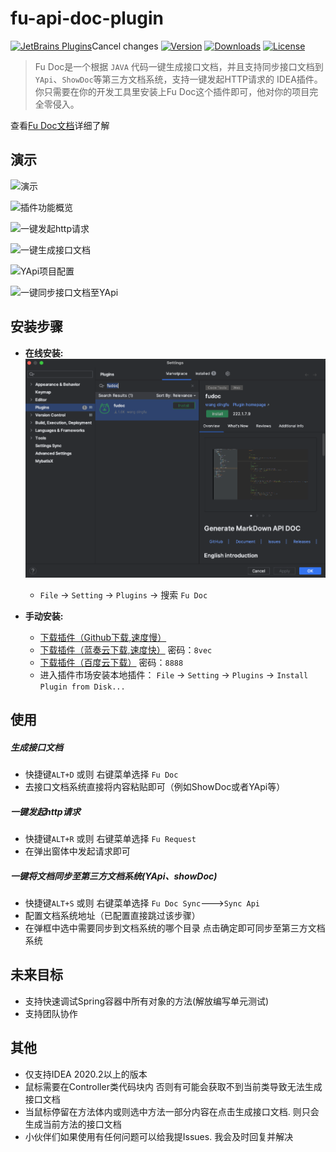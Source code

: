 
# fu-api-doc-plugin

[![JetBrains Plugins](https://img.shields.io/jetbrains/plugin/v/19269-fu-doc.svg)](https://plugins.jetbrains.com/plugin/19269-fu-doc)Cancel changes
[![Version](http://phpstorm.espend.de/badge/19269/version)](https://plugins.jetbrains.com/plugin/19269-fu-doc/versions)
[![Downloads](https://img.shields.io/jetbrains/plugin/d/19269-fu-doc.svg)](https://plugins.jetbrains.com/plugin/19269-fu-doc)
[![License](https://img.shields.io/badge/license-MIT-red.svg)]()


> Fu Doc是一个根据 `JAVA` 代码一键生成接口文档，并且支持同步接口文档到`YApi`、`ShowDoc`等第三方文档系统，支持一键发起HTTP请求的 IDEA插件。你只需要在你的开发工具里安装上Fu Doc这个插件即可，他对你的项目完全零侵入。

查看[Fu Doc文档](http://www.fudoc.cn/)详细了解



演示
---

![演示](https://user-images.githubusercontent.com/100477650/171110724-8a653d36-ee3d-4337-a662-1dc68d400e98.gif)

![插件功能概览](https://user-images.githubusercontent.com/100477650/233889169-b149aade-1a67-453a-a973-593cb72c368e.png)

![一键发起http请求](https://user-images.githubusercontent.com/100477650/233889579-620b82ec-ce41-4fb0-a8af-727c89400f09.png)

![一键生成接口文档](https://user-images.githubusercontent.com/100477650/233889676-d1c16348-e6e6-4489-b3e7-4be930739a57.png)

![YApi项目配置](https://user-images.githubusercontent.com/100477650/233889913-6485e904-283a-417b-bef0-2cee173c28b5.png)

![一键同步接口文档至YApi](https://user-images.githubusercontent.com/100477650/233890460-cf7f2ed2-b062-4b5a-9535-1ceb20c63ffa.png)


安装步骤
---

- **在线安装:**
![img.png](img/install.png)
    - `File` -> `Setting` -> `Plugins` -> 搜索 `Fu Doc`

- **手动安装:**
    - [下载插件（Github下载,速度慢）](https://github.com/wangdingfu/fu-api-doc-plugin/releases)
    - [下载插件（蓝奏云下载,速度快）](https://wwi.lanzoup.com/b0dy2hktg) 密码：`8vec`
    - [下载插件（百度云下载）](https://pan.baidu.com/s/1cC7thCMMdcRjh24sqU59tA?pwd=8888) 密码：`8888`
    - 进入插件市场安装本地插件： `File` -> `Setting` -> `Plugins` -> `Install Plugin from Disk...`
      

使用
----

##### 生成接口文档
- 快捷键`ALT+D` 或则 右键菜单选择 `Fu Doc`
- 去接口文档系统直接将内容粘贴即可（例如ShowDoc或者YApi等）


##### 一键发起http请求
- 快捷键`ALT+R` 或则 右键菜单选择 `Fu Request`
- 在弹出窗体中发起请求即可

##### 一键将文档同步至第三方文档系统(YApi、showDoc)
- 快捷键`ALT+S` 或则 右键菜单选择 `Fu Doc Sync`--->`Sync Api`
- 配置文档系统地址（已配置直接跳过该步骤）
- 在弹框中选中需要同步到文档系统的哪个目录 点击确定即可同步至第三方文档系统


未来目标
----
- 支持快速调试Spring容器中所有对象的方法(解放编写单元测试)
- 支持团队协作



其他
---

- 仅支持IDEA 2020.2以上的版本
- 鼠标需要在Controller类代码块内 否则有可能会获取不到当前类导致无法生成接口文档
- 当鼠标停留在方法体内或则选中方法一部分内容在点击生成接口文档. 则只会生成当前方法的接口文档
- 小伙伴们如果使用有任何问题可以给我提Issues. 我会及时回复并解决
